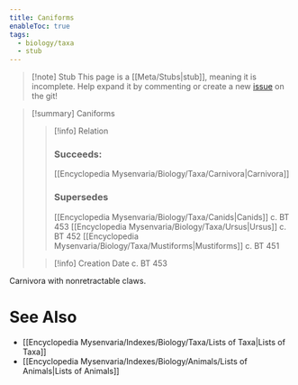 ```yaml
---
title: Caniforms
enableToc: true
tags:
  - biology/taxa
  - stub
---
```


> [!note] Stub
> This page is a [[Meta/Stubs|stub]], meaning it is incomplete. Help expand it by commenting or create a new [issue](https://github.com/RagtimeGal/quartz--encyclopedia-mysenvaria/issues/new/choose) on the git!


> [!summary] Caniforms
> > [!info] Relation
> > ### Succeeds:
> > [[Encyclopedia Mysenvaria/Biology/Taxa/Carnivora|Carnivora]]
> > ### Supersedes 
> > [[Encyclopedia Mysenvaria/Biology/Taxa/Canids|Canids]] c. BT 453
> > [[Encyclopedia Mysenvaria/Biology/Taxa/Ursus|Ursus]] c. BT 452
> > [[Encyclopedia Mysenvaria/Biology/Taxa/Mustiforms|Mustiforms]] c. BT 451
>
> > [!info] Creation Date
> > c. BT 453

Carnivora with nonretractable claws.

# See Also
- [[Encyclopedia Mysenvaria/Indexes/Biology/Taxa/Lists of Taxa|Lists of Taxa]]
- [[Encyclopedia Mysenvaria/Indexes/Biology/Animals/Lists of Animals|Lists of Animals]]
